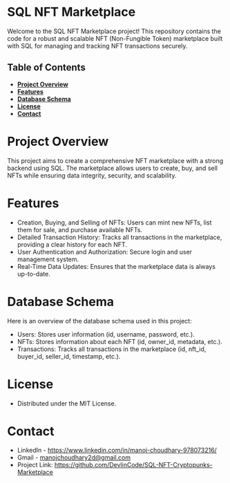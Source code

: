 # SQL NFT Marketplace

Welcome to the SQL NFT Marketplace project! This repository contains the code for a robust and scalable NFT (Non-Fungible Token) marketplace built with SQL for managing and tracking NFT transactions securely.

## Table of Contents
* **[Project Overview](#1)**
* **[Features](#2)**
* **[Database Schema](#3)**
* **[License](#4)**
* **[Contact](#5)**

<a id='1'></a>
# Project Overview
This project aims to create a comprehensive NFT marketplace with a strong backend using SQL. The marketplace allows users to create, buy, and sell NFTs while ensuring data integrity, security, and scalability.

<a id='2'></a>
# Features
* Creation, Buying, and Selling of NFTs: Users can mint new NFTs, list them for sale, and purchase available NFTs.
* Detailed Transaction History: Tracks all transactions in the marketplace, providing a clear history for each NFT.
* User Authentication and Authorization: Secure login and user management system.
* Real-Time Data Updates: Ensures that the marketplace data is always up-to-date.

<a id='3'></a>
# Database Schema
Here is an overview of the database schema used in this project:

* Users: Stores user information (id, username, password, etc.).
* NFTs: Stores information about each NFT (id, owner_id, metadata, etc.).
* Transactions: Tracks all transactions in the marketplace (id, nft_id, buyer_id, seller_id, timestamp, etc.).

<a id='4'></a>
# License
* Distributed under the MIT License.

<a id='5'></a>
# Contact
* LinkedIn - https://www.linkedin.com/in/manoj-choudhary-978073216/
* Gmail - manojchoudhary2d@gmail.com
* Project Link: https://github.com/DevlinCode/SQL-NFT-Cryptopunks-Marketplace
